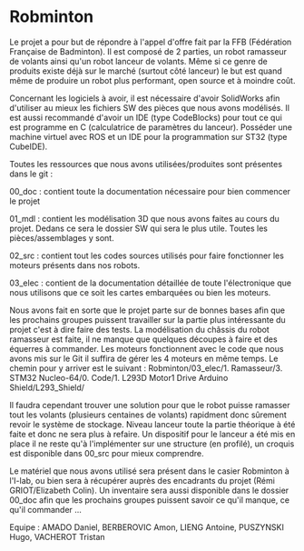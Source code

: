 # Robminton

Le projet a pour but de répondre à l'appel d'offre fait par la FFB (Fédération Française de Badminton). Il est composé de 2 parties, un robot ramasseur de volants ainsi qu'un robot lanceur de volants. Même si ce genre de produits existe déjà sur le marché (surtout côté lanceur) le but est quand même de produire un robot plus performant, open source et à moindre coût. 

Concernant les logiciels à avoir, il est nécessaire d'avoir SolidWorks afin d'utiliser au mieux les fichiers SW des pièces que nous avons modélisés. Il est aussi recommandé d'avoir un IDE (type CodeBlocks) pour tout ce qui est programme en C (calculatrice de paramètres du lanceur). Posséder une machine virtuel avec ROS et un IDE pour la programmation sur ST32 (type CubeIDE). 

Toutes les ressources que nous avons utilisées/produites sont présentes dans le git :

00_doc : contient toute la documentation nécessaire pour bien commencer le projet

01_mdl : contient les modélisation 3D que nous avons faites au cours du projet. Dedans ce sera le dossier SW qui sera le plus utile. Toutes les pièces/assemblages y sont. 

02_src : contient tout les codes sources utilisés pour faire fonctionner les moteurs présents dans nos robots. 

03_elec : contient de la documentation détaillée de toute l'électronique que nous utilisons que ce soit les cartes embarquées ou bien les moteurs. 

Nous avons fait en sorte que le projet parte sur de bonnes bases afin que les prochains groupes puissent travailler sur la partie plus intéressante du projet c'est à dire faire des tests. La modélisation du châssis du robot ramasseur est faite, il ne manque que quelques découpes à faire et des équerres à commander. Les moteurs fonctionnent avec le code que nous avons mis sur le Git il suffira de gérer les 4 moteurs en même temps. Le chemin pour y arriver est le suivant : Robminton/03_elec/1. Ramasseur/3. STM32 Nucleo-64/0. Code/1. L293D Motor1 Drive Arduino Shield/L293_Shield/

Il faudra cependant trouver une solution pour que le robot puisse ramasser tout les volants (plusieurs centaines de volants) rapidment donc sûrement revoir le système de stockage. Niveau lanceur toute la partie théorique à été faite et donc ne sera plus à refaire. Un dispositif pour le lanceur a été mis en place il ne reste qu'à l'implémenter sur une structure (en profilé), un croquis est disponible dans 00_src pour mieux comprendre. 

Le matériel que nous avons utilisé sera présent dans le casier Robminton à l'I-lab, ou bien sera à récupérer auprès des encadrants du projet (Rémi GRIOT/Elizabeth Colin). Un inventaire sera aussi disponible dans le dossier 00_doc afin que les prochains groupes puissent savoir ce qu'il manque, ce qu'il commander ...

Equipe : AMADO Daniel, BERBEROVIC Amon, LIENG Antoine, PUSZYNSKI Hugo, VACHEROT Tristan
